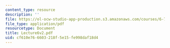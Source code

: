 ```yaml
---
content_type: resource
description: ''
file: https://ol-ocw-studio-app-production.s3.amazonaws.com/courses/6-772-compound-semiconductor-devices-spring-2003/cf610e766603218f5e15fe998daf18d4_Lecture6v2.pdf
file_type: application/pdf
resourcetype: Document
title: Lecture6v2.pdf
uid: cf610e76-6603-218f-5e15-fe998daf18d4
---
```


